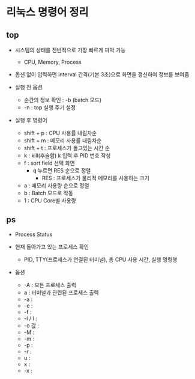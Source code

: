 # 리눅스 명령어 정리
## top
- 시스템의 상태를 전반적으로 가장 빠르게 파악 가능
    - CPU, Memory, Process

- 옵션 없이 입력하면 interval 간격(기본 3초)으로 화면을 갱신하여 정보를 보여줌
- 실행 전 옵션
    - 순간의 정보 확인 : -b (batch 모드)
    - -n : top 실행 주기 설정

- 실행 후 명령어
    - shift + p : CPU 사용률 내림차순
    - shift + m : 메모리 사용률 내림차순
    - shift + t : 프로세스가 돌고있는 시간 순
    - k : kill(후술함) k 입력 후 PID 번호 작성
    - f : sort field 선택 화면
        - q 누르면 RES 순으로 정렬
            - RES : 프로세스가 물리적 메모리를 사용하는 크기
    - a : 메모리 사용량 순으로 정렬
    - b : Batch 모드로 작동
    - 1 : CPU Core별 사용량

## ps
- Process Status
- 현재 돌아가고 있는 프로세스 확인
    - PID, TTY(프로세스가 연결된 터미널), 총 CPU 사용 시간, 실행 명령행

- 옵션
    -  -A       : 모든 프로세스 출력
    - a         : 터미널과 관련된 프로세스 출력
    - -a        : 
    - -e        :
    - -f        :
    - -l / l    :
    - -o 값     :
    - -M        :
    - -m        :
    - -p        :
    - -r        :
    - u         :
    - x         :
    - -x        :
